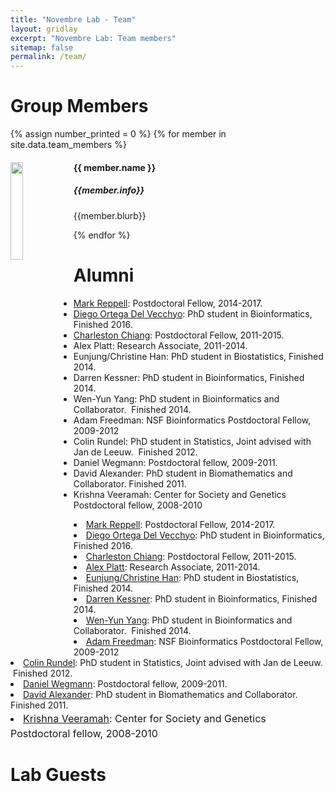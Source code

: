 ```yaml
---
title: "Novembre Lab - Team"
layout: gridlay
excerpt: "Novembre Lab: Team members"
sitemap: false
permalink: /team/
---
```


# Group Members

{% assign number_printed = 0 %}
{% for member in site.data.team_members %}

<div class="row">

<div class="col-sm-11 clearfix">
  <img src="{{ site.url }}{{ site.baseurl }}/images/teampic/{{ member.photo }}" class="img-responsive" width="20%" style="float: left" />
  <h4>{{ member.name }}</h4>
  <h5><i>{{member.info}}</i></h5>
  <p>{{member.blurb}}</p>
</div>


</div>

{% endfor %}


# Alumni

- [Mark Reppell](http://mreppell.github.io/): Postdoctoral Fellow, 2014-2017.
- [Diego Ortega Del Vecchyo](http://diegoortega.bol.ucla.edu/): PhD student in Bioinformatics, Finished 2016.
- [Charleston Chiang](https://sites.google.com/site/charlestonchiang/): Postdoctoral Fellow, 2011-2015.
- Alex Platt: Research Associate, 2011-2014.
- Eunjung/Christine Han: PhD student in Biostatistics, Finished 2014.
- Darren Kessner: PhD student in Bioinformatics, Finished 2014.
- Wen-Yun Yang: PhD student in Bioinformatics and Collaborator.  Finished 2014.
- Adam Freedman: NSF Bioinformatics Postdoctoral Fellow, 2009-2012
- Colin Rundel: PhD student in Statistics, Joint advised with Jan de Leeuw.  Finished 2012.
- Daniel Wegmann: Postdoctoral fellow, 2009-2011.
- David Alexander: PhD student in Biomathematics and Collaborator. Finished 2011.
- Krishna Veeramah: Center for Society and Genetics Postdoctoral fellow, 2008-2010

<li><a href="http://mreppell.github.io/">Mark Reppell</a>: Postdoctoral Fellow, 2014-2017.</li>
<li><a href="http://diegoortega.bol.ucla.edu/" target="_blank" rel="noopener noreferrer">Diego Ortega Del Vecchyo</a>: PhD student in Bioinformatics, Finished 2016.</li>
<li><a href="https://sites.google.com/site/charlestonchiang/">Charleston Chiang</a>: Postdoctoral Fellow, 2011-2015.</li>
<li><a href="http://www.alexanderplatt.org/">Alex Platt</a>: Research Associate, 2011-2014.</li>
<li><a href="https://www.linkedin.com/pub/eunjung-christine-han/85/5a8/510">Eunjung/Christine Han</a>: PhD student in Biostatistics, Finished 2014.</li>
<li><a href="https://www.linkedin.com/in/darrenkessner">Darren Kessner</a>: PhD student in Bioinformatics, Finished 2014.</li>
<li><a href="http://homepage.wy-yang.com/">Wen-Yun Yang</a>: PhD student in Bioinformatics and Collaborator.  Finished 2014.</li>
<li><a href="https://www.linkedin.com/pub/adam-freedman/17/811/b92">Adam Freedman</a>: NSF Bioinformatics Postdoctoral Fellow, 2009-2012</li>
<li><a href="https://stat.duke.edu/~cr173/">Colin Rundel</a>: PhD student in Statistics, Joint advised with Jan de Leeuw.  Finished 2012.</li>
<li><span style="line-height:14px;"><a href="http://www.unifr.ch/biochem/index.php?id=789">Daniel Wegmann</a>: Postdoctoral fellow, 2009-2011.
</span></li>
<li><a href="http://dalexander.github.io/">David Alexander</a>: PhD student in Biomathematics and Collaborator. Finished 2011.</li>
<li><span style="line-height:1.714285714;font-size:1rem;"><a href="http://life.bio.sunysb.edu/ee/veeramahlab/">Krishna Veeramah</a>: Center for Society and Genetics Postdoctoral fellow, 2008-2010</span></li>

<!-- <table align="center" style="width:100%">
<tr><th>Visitors</th>
    <th>Master Students</th>
    <th>Bachelor Students</th>
  </tr>
  <tr>
    <td>Nikolaos Iliopoulos, Spring 2016</td>
    <td>Oliver Ostojic, Spring 2016</td>
    <td>Alexander Vanstone, Spring 2016</td>
  </tr>
  <tr>
    <td>Vitaly Feedosev, all of 2016</td>
    <td>Farshaad Hoeseni, Fall 2015</td>
    <td>Tjerk Benschop, Spring 2016</td>
  </tr>
  <tr>
    <td></td>
    <td></td>
    <td>Arjo Andringa, Spring 2016</td>
  </tr>
  <tr>
    <td></td>
    <td></td>
    <td>Daniëlle van Klink, Spring 2016</td>
  </tr>
</table> -->

# Lab Guests
